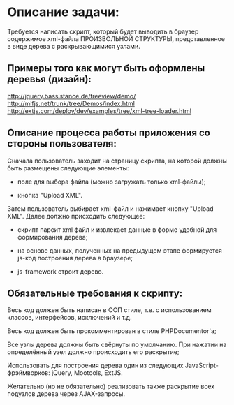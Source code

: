 # Описание задачи: 
Требуется написать скрипт, который будет выводить в браузер содержимое xml-файла ПРОИЗВОЛЬНОЙ СТРУКТУРЫ, представленное в виде дерева с раскрывающимися узлами. 

## Примеры того как могут быть оформлены деревья (дизайн): 
http://jquery.bassistance.de/treeview/demo/
http://mifjs.net/trunk/tree/Demos/index.html
http://extjs.com/deploy/dev/examples/tree/xml-tree-loader.html


## Описание процесса работы приложения со стороны пользователя:

Сначала пользователь заходит на страницу скрипта, на которой должны быть размещены следующие элементы:

* поле для выбора файла (можно загружать только xml-файлы);

* кнопка "Upload XML".

Затем пользователь выбирает xml-файл и нажимает кнопку "Upload XML". Далее должно присходить следующее:

* скрипт парсит xml файл и извлекает данные в форме удобной для формирования дерева; 

* на основе данных, полученных на предыдущем этапе формируется js-код построения дерева в браузере;

* js-framework строит дерево.


## Обязательные требования к скрипту:

Весь код должен быть написан в OOП стиле, т.е. с использованием классов, интерфейсов, исключений и т.д.

Весь код должен быть прокомментирован в стиле PHPDocumentor'a;

Все узлы дерева должны быть свёрнуты по умолчанию. При нажатии на определённый узел должно происходить его раскрытие;

Использовать для построения дерева один из следующих JavaScript-фрэймворков: jQuery, Mootools, ExtJS.

Желательно (но не обязательно) реализовать также раскрытие всех подузлов дерева через AJAX-запросы. 